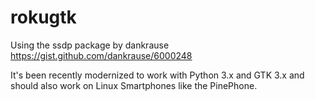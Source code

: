 # rokugtk

Using the ssdp package by dankrause
https://gist.github.com/dankrause/6000248

It's been recently modernized to work with Python 3.x and GTK 3.x and should also work on Linux Smartphones like the PinePhone.

